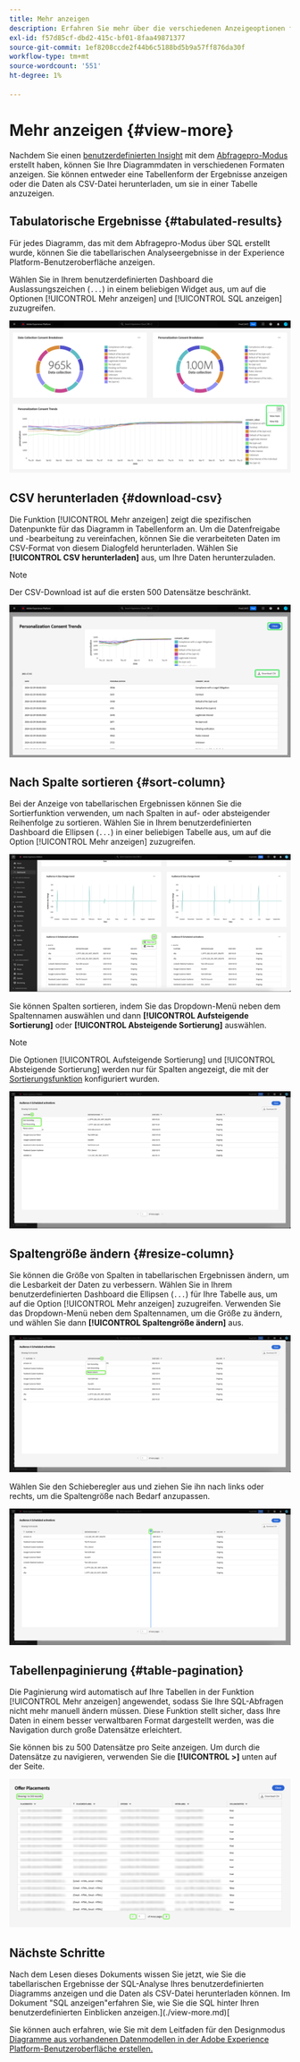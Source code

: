 ```yaml
---
title: Mehr anzeigen
description: Erfahren Sie mehr über die verschiedenen Anzeigeoptionen für SQL-analysierte Daten. Über Ihr benutzerdefiniertes Dashboard können Sie die tabellarischen Ergebnisse Ihrer Analyse anzeigen oder die verarbeiteten Daten im CSV-Format herunterladen.
exl-id: f57d85cf-dbd2-415c-bf01-8faa49871377
source-git-commit: 1ef8208ccde2f44b6c5188bd5b9a57ff876da30f
workflow-type: tm+mt
source-wordcount: '551'
ht-degree: 1%

---
```


# Mehr anzeigen {#view-more}

Nachdem Sie einen [benutzerdefinierten Insight](../sql-insights/overview.md) mit dem [Abfragepro-Modus](./overview.md) erstellt haben, können Sie Ihre Diagrammdaten in verschiedenen Formaten anzeigen. Sie können entweder eine Tabellenform der Ergebnisse anzeigen oder die Daten als CSV-Datei herunterladen, um sie in einer Tabelle anzuzeigen.

## Tabulatorische Ergebnisse {#tabulated-results}

Für jedes Diagramm, das mit dem Abfragepro-Modus über SQL erstellt wurde, können Sie die tabellarischen Analyseergebnisse in der Experience Platform-Benutzeroberfläche anzeigen.

Wählen Sie in Ihrem benutzerdefinierten Dashboard die Auslassungszeichen (`...`) in einem beliebigen Widget aus, um auf die Optionen [!UICONTROL Mehr anzeigen] und [!UICONTROL SQL anzeigen] zuzugreifen.

![Ein benutzerdefiniertes Dashboard mit dem Dropdown-Menü mit den Auslassungspunkten eines Einblicks und hervorgehobenen Optionen &quot;Mehr anzeigen&quot;und &quot;SQL anzeigen&quot;.](../../images/sql-insights/ellipses-dropdown.png)

## CSV herunterladen {#download-csv}

Die Funktion [!UICONTROL Mehr anzeigen] zeigt die spezifischen Datenpunkte für das Diagramm in Tabellenform an. Um die Datenfreigabe und -bearbeitung zu vereinfachen, können Sie die verarbeiteten Daten im CSV-Format von diesem Dialogfeld herunterladen. Wählen Sie **[!UICONTROL CSV herunterladen]** aus, um Ihre Daten herunterzuladen.

>[!NOTE]
>
>Der CSV-Download ist auf die ersten 500 Datensätze beschränkt.

![Ein Dialogfeld mit einer Vorschau Ihres Einblicks und den tabellarisierten Ergebnissen Ihrer SQL, die den Einblick generiert haben.](../../images/query-pro-mode/view-more-download-csv.png)

## Nach Spalte sortieren {#sort-column}

Bei der Anzeige von tabellarischen Ergebnissen können Sie die Sortierfunktion verwenden, um nach Spalten in auf- oder absteigender Reihenfolge zu sortieren. Wählen Sie in Ihrem benutzerdefinierten Dashboard die Ellipsen (`...`) in einer beliebigen Tabelle aus, um auf die Option [!UICONTROL Mehr anzeigen] zuzugreifen.

![Ein benutzerdefiniertes Dashboard mit dem Dropdown-Menü mit den Auslassungspunkten einer Tabelle und der Option Mehr anzeigen wurde hervorgehoben.](../../images/query-pro-mode/advanced-ellipses-dropdown.png)

Sie können Spalten sortieren, indem Sie das Dropdown-Menü neben dem Spaltennamen auswählen und dann **[!UICONTROL Aufsteigende Sortierung]** oder **[!UICONTROL Absteigende Sortierung]** auswählen.

>[!NOTE]
>
>Die Optionen [!UICONTROL Aufsteigende Sortierung] und [!UICONTROL Absteigende Sortierung] werden nur für Spalten angezeigt, die mit der [Sortierungsfunktion](./overview.md#advanced-attributes) konfiguriert wurden.

![Ein Dropdown-Menü für die Tabellenspalte, in dem die Optionen Aufsteigende Sortierung und Absteigende Sortierung hervorgehoben sind.](../../images/query-pro-mode/advanced-sort-dropdown.png)

## Spaltengröße ändern {#resize-column}

Sie können die Größe von Spalten in tabellarischen Ergebnissen ändern, um die Lesbarkeit der Daten zu verbessern. Wählen Sie in Ihrem benutzerdefinierten Dashboard die Ellipsen (`...`) für Ihre Tabelle aus, um auf die Option [!UICONTROL Mehr anzeigen] zuzugreifen. Verwenden Sie das Dropdown-Menü neben dem Spaltennamen, um die Größe zu ändern, und wählen Sie dann **[!UICONTROL Spaltengröße ändern]** aus.

![Ein Dropdown-Menü für die Tabellenspalte, in dem die Option Spaltengröße ändern hervorgehoben ist.](../../images/query-pro-mode/advanced-resize-dropdown.png)

Wählen Sie den Schieberegler aus und ziehen Sie ihn nach links oder rechts, um die Spaltengröße nach Bedarf anzupassen.

![Eine Tabelle mit der hervorgehobenen Größe der Spalte.](../../images/query-pro-mode/advanced-resize-column.png)

## Tabellenpaginierung {#table-pagination}

Die Paginierung wird automatisch auf Ihre Tabellen in der Funktion [!UICONTROL Mehr anzeigen] angewendet, sodass Sie Ihre SQL-Abfragen nicht mehr manuell ändern müssen. Diese Funktion stellt sicher, dass Ihre Daten in einem besser verwaltbaren Format dargestellt werden, was die Navigation durch große Datensätze erleichtert.

Sie können bis zu 500 Datensätze pro Seite anzeigen. Um durch die Datensätze zu navigieren, verwenden Sie die **[!UICONTROL >]** unten auf der Seite.

![Ergebnisse mit Registerkarten, deren Ergebnisse und Paginierung hervorgehoben sind.](../../images/query-pro-mode/advanced-table-pagination.png)

## Nächste Schritte

Nach dem Lesen dieses Dokuments wissen Sie jetzt, wie Sie die tabellarischen Ergebnisse der SQL-Analyse Ihres benutzerdefinierten Diagramms anzeigen und die Daten als CSV-Datei herunterladen können. Im Dokument &quot;SQL anzeigen&quot;erfahren Sie, wie Sie die SQL hinter Ihren benutzerdefinierten Einblicken anzeigen.](./view-more.md)[

Sie können auch erfahren, wie Sie mit dem Leitfaden für den Designmodus [ Diagramme aus vorhandenen Datenmodellen in der Adobe Experience Platform-Benutzeroberfläche erstellen.](../../user-defined-dashboards.md)
